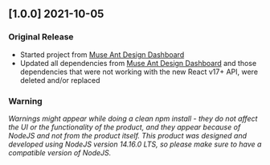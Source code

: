 ## [1.0.0] 2021-10-05

### Original Release

- Started project from [Muse Ant Design Dashboard](https://www.creative-tim.com/product/muse-ant-design-dashboard?ref=changelog-madd)
- Updated all dependencies from [Muse Ant Design Dashboard](https://www.creative-tim.com/product/muse-ant-design-dashboard?ref=changelog-madd) and those dependencies that were not working with the new React v17+ API, were deleted and/or replaced

### Warning

_Warnings might appear while doing a clean npm install - they do not affect the UI or the functionality of the product, and they appear because of NodeJS and not from the product itself._
_This product was designed and developed using NodeJS version 14.16.0 LTS, so please make sure to have a compatible version of NodeJS._
